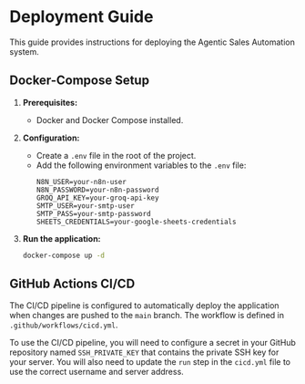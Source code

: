 # Deployment Guide

This guide provides instructions for deploying the Agentic Sales Automation system.

## Docker-Compose Setup

1.  **Prerequisites:**
    - Docker and Docker Compose installed.

2.  **Configuration:**
    - Create a `.env` file in the root of the project.
    - Add the following environment variables to the `.env` file:
      ```
      N8N_USER=your-n8n-user
      N8N_PASSWORD=your-n8n-password
      GROQ_API_KEY=your-groq-api-key
      SMTP_USER=your-smtp-user
      SMTP_PASS=your-smtp-password
      SHEETS_CREDENTIALS=your-google-sheets-credentials
      ```

3.  **Run the application:**
    ```bash
    docker-compose up -d
    ```

## GitHub Actions CI/CD

The CI/CD pipeline is configured to automatically deploy the application when changes are pushed to the `main` branch. The workflow is defined in `.github/workflows/cicd.yml`.

To use the CI/CD pipeline, you will need to configure a secret in your GitHub repository named `SSH_PRIVATE_KEY` that contains the private SSH key for your server. You will also need to update the `run` step in the `cicd.yml` file to use the correct username and server address.
